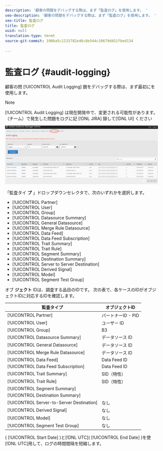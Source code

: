 ```yaml
---
description: '顧客の問題をデバッグする際は、まず「監査ログ」を使用します。 '
seo-description: '顧客の問題をデバッグする際は、まず「監査ログ」を使用します。 '
seo-title: 監査ログ
title: 監査ログ
uuid: null
translation-type: tm+mt
source-git-commit: 190ba5c1215782e46c8e544c10679d451fbed134

---
```



# 監査ログ {#audit-logging}

顧客の問 [!UICONTROL  Audit Logging] 題をデバッグする際は、まず最初にを使用します。

> [!NOTE]
>
>[!UICONTROL Audit Logging] は現在開発中で、変更される可能性があります。 （チーム）で発生した問題をログに記 [!DNL JIRA] 録して[!DNL UI] ください

![監査ログビュー](assets/audit-logging-img.png)

「監査タイ **プ** 」ドロップダウンセレクタで、次のいずれかを選択します。

* [!UICONTROL Partner]
* [!UICONTROL User]
* [!UICONTROL Group]
* [!UICONTROL Datasource Summary]
* [!UICONTROL General Datasource]
* [!UICONTROL Merge Rule Datasource]
* [!UICONTROL Data Feed]
* [!UICONTROL Data Feed Subscription]
* [!UICONTROL Trait Summary]
* [!UICONTROL Trait Rule]
* [!UICONTROL Segment Summary]
* [!UICONTROL Destination Summary]
* [!UICONTROL Server to Server Destination]
* [!UICONTROL Derived Signal]
* [!UICONTROL Model]
* [!UICONTROL Segment Test Group]

オブ **ジェクト** IDは、調査する品目のIDです。 次の表で、各ケースのIDがオブジェクトIDに対応するIDを確認します。

| 監査タイプ | オブジェクトID |
---------|----------|
| [!UICONTROL Partner] | パートナーID - PID |
| [!UICONTROL User] | ユーザー ID |
| [!UICONTROL Group] | B3 |
| [!UICONTROL Datasource Summary] | データソース ID |
| [!UICONTROL General Datasource] | データソース ID |
| [!UICONTROL Merge Rule Datasource] | データソース ID |
| [!UICONTROL Data Feed] | Data Feed ID |
| [!UICONTROL Data Feed Subscription] | Data Feed ID |
| [!UICONTROL Trait Summary] | SID（特性） |
| [!UICONTROL Trait Rule] | SID（特性） |
| [!UICONTROL Segment Summary] |  |
| [!UICONTROL Destination Summary] |  |
| [!UICONTROL Server-to-Server Destination] | なし |
| [!UICONTROL Derived Signal] | なし |
| [!UICONTROL Model] | なし |
| [!UICONTROL Segment Test Group] | なし |

( [!UICONTROL Start Date] )と[!DNL UTC]( [!UICONTROL End Date] )を使[!DNL UTC]用して、ログの時間間隔を短縮します。